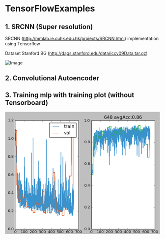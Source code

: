 # TensorFlowExamples

## 1. SRCNN (Super resolution)

SRCNN (http://mmlab.ie.cuhk.edu.hk/projects/SRCNN.html) implementation using Tensorflow

Dataset Stanford BG (http://dags.stanford.edu/data/iccv09Data.tar.gz)

![Image](https://github.com/gnoses/TensorFlowExamples/blob/master/Images/srcnn.png)

## 2. Convolutional Autoencoder



## 3. Training mlp with training plot (without Tensorboard)

![Image](Images/TrainingPlot.png?raw=true)
